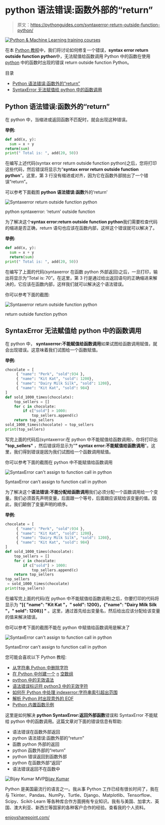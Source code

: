 # python 语法错误:函数外部的“return”

> 原文：<https://pythonguides.com/syntaxerror-return-outside-function-python/>

[![Python & Machine Learning training courses](img/49ec9c6da89a04c9f45bab643f8c765c.png)](https://sharepointsky.teachable.com/p/python-and-machine-learning-training-course)

在本 [Python 教程](https://pythonguides.com/python-download-and-installation/)中，我们将讨论如何修复一个错误，**syntax error return outside function python**中，无法赋值给函数调用 Python 中的函数在使用 [python](https://pythonguides.com/python-programming-for-the-absolute-beginner/) 中的函数时出现的错误 return outside function Python。

目录

[](#)

*   [Python 语法错误:函数外的“return”](#Python_syntaxerror_return_outside_function "Python syntaxerror: ‘return’ outside function")
*   [SyntaxError 无法赋值给 python 中的函数调用](#SyntaxError_cant_assign_to_function_call_in_python "SyntaxError can’t assign to function call in python")

## Python 语法错误:函数外的“return”

在 python 中，当缩进或返回函数不匹配时，就会出现这种错误。

**举例:**

```py
def add(x, y):
  sum = x + y
return(sum)
print(" Total is: ", add(20, 50))
```

在编写上述代码(syntax error return outside function python)之后，您将打印这些代码，然后错误将显示为“**syntax error return outside function python**”。这里，第 3 行没有缩进或对齐，因为它在函数外部抛出了一个错误“return”。

可以参考下面截图 **python 语法错误:函数**外的‘return’

![Syntaxerror return outside function python](img/377a54802f90871799d8e9f4f786e567.png "Syntaxerror return outside function python")

python syntaxerror: ‘return’ outside function

为了解决这个**syntax error:return outside function python**我们需要检查代码的缩进是否正确，return 语句也应该在函数内部，这样这个错误就可以解决了。

**举例:**

```py
def add(x, y):
  sum = x + y
  return(sum)
print(" Total is: ", add(20, 50))
```

在编写了上面的代码(syntaxerror 在函数 python 外部返回)之后，一旦打印，输出将显示为“Total is: 70”。在这里，第 3 行是通过给出返回语句的正确缩进来解决的，它应该在函数内部，这样我们就可以解决这个语法错误。

你可以参考下面的截图:

![Syntaxerror return outside function python](img/c3013dd396e253efe7989443dc35c7f0.png "Syntaxerror return outside function python 1")

return outside function python

## SyntaxError 无法赋值给 python 中的函数调用

在 python 中， **syntaxerror:不能赋值给函数调用**如果试图给函数调用赋值，就会出现错误。这意味着我们试图给一个函数赋值。

**举例:**

```py
chocolate = [
     { "name": "Perk", "sold":934 },
     { "name": "Kit Kat", "sold": 1200},
     { "name": "Dairy Milk Silk", "sold": 1208},
     { "name": "Kit Kat", "sold": 984}
]
def sold_1000_times(chocolate):
    top_sellers = []
    for c in chocolate:
        if c["sold"] > 1000:
            top_sellers.append(c)
    return top_sellers
sold_1000_times(chocolate) = top_sellers
print(top_sellers)
```

写完上面的代码后(syntaxerror:在 python 中不能赋值给函数调用)，你将打印出 **"top_sellers"** ，然后错误将显示为"**" syntax error:不能赋值给函数调用**"。这里，我们得到错误是因为我们试图给一个函数调用赋值。

你可以参考下面的截图在 python 中不能赋值给函数调用

![SyntaxError can't assign to function call in python](img/b38d464683f45470c9bc5161ab0ceace.png "SyntaxError cant assign to function call in python")

SyntaxError can’t assign to function call in python

为了解决这个**语法错误:不能分配给函数调用**我们必须分配一个函数调用给一个变量。我们必须首先声明变量，后面跟一个等号，后面跟应该赋给该变量的值。因此，我们颠倒了变量声明的顺序。

**举例:**

```py
chocolate = [
     { "name": "Perk", "sold":934 },
     { "name": "Kit Kat", "sold": 1200},
     { "name": "Dairy Milk Silk", "sold": 1208},
     { "name": "Kit Kat", "sold": 984}
]
def sold_1000_times(chocolate):
    top_sellers = []
    for c in chocolate:
        if c["sold"] > 1000:
            top_sellers.append(c)
    return top_sellers
top_sellers
 = sold_1000_times(chocolate)
print(top_sellers)
```

在编写完上面的代码(在 python 中不能赋值给函数调用)之后，你要打印的代码将显示为 **"[{ "name": "Kit Kat "，" sold": 1200}，{"name": "Dairy Milk Silk "，" sold": 1208}] "** 。这里，通过首先给出变量名，然后给出应该分配给该变量的值来解决错误。

你可以参考下面的截图不能在 python 中赋值给函数调用是解决了

![SyntaxError can't assign to function call in python](img/517172a874c3a27ff1d7f11b8b18f23d.png "SyntaxError cant assign to function call in python 1")

SyntaxError can’t assign to function call in python

您可能会喜欢以下 Python 教程:

*   [从字符串 Python 中删除字符](https://pythonguides.com/remove-character-from-string-python/)
*   [在 Python 中创建一个](https://pythonguides.com/create-an-empty-array-in-python/) [n](https://pythonguides.com/create-an-empty-array-in-python/) [空数组](https://pythonguides.com/create-an-empty-array-in-python/)
*   [python 中的无效语法](https://pythonguides.com/invalid-syntax-in-python/)
*   [语法错误标识符 python3 中的无效字符](https://pythonguides.com/syntaxerror-invalid-character-in-identifier-python3/)
*   [如何在 Python 中处理 indexerror:字符串索引超出范围](https://pythonguides.com/indexerror-string-index-out-of-range-python/)
*   [解析 Python 时出现意外的 EOF](https://pythonguides.com/unexpected-eof-python/)
*   [Python 内置函数示例](https://pythonguides.com/python-built-in-functions/)

这里是如何解决 **python SyntaxError:返回外部函数**错误和 SyntaxError 不能赋给 python 中的函数调用。这篇文章对下面的错误信息有帮助:

*   语法错误在函数外部返回
*   python 语法错误:函数外部的“return”
*   函数 python 外部的返回
*   python 函数外部的“return”
*   python 错误返回到函数外部
*   python 在函数外部“返回”
*   语法错误返回不在函数中

![Bijay Kumar MVP](img/9cb1c9117bcc4bbbaba71db8d37d76ef.png "Bijay Kumar MVP")[Bijay Kumar](https://pythonguides.com/author/fewlines4biju/)

Python 是美国最流行的语言之一。我从事 Python 工作已经有很长时间了，我在与 Tkinter、Pandas、NumPy、Turtle、Django、Matplotlib、Tensorflow、Scipy、Scikit-Learn 等各种库合作方面拥有专业知识。我有与美国、加拿大、英国、澳大利亚、新西兰等国家的各种客户合作的经验。查看我的个人资料。

[enjoysharepoint.com/](https://enjoysharepoint.com/)[](https://www.facebook.com/fewlines4biju "Facebook")[](https://www.linkedin.com/in/fewlines4biju/ "Linkedin")[](https://twitter.com/fewlines4biju "Twitter")